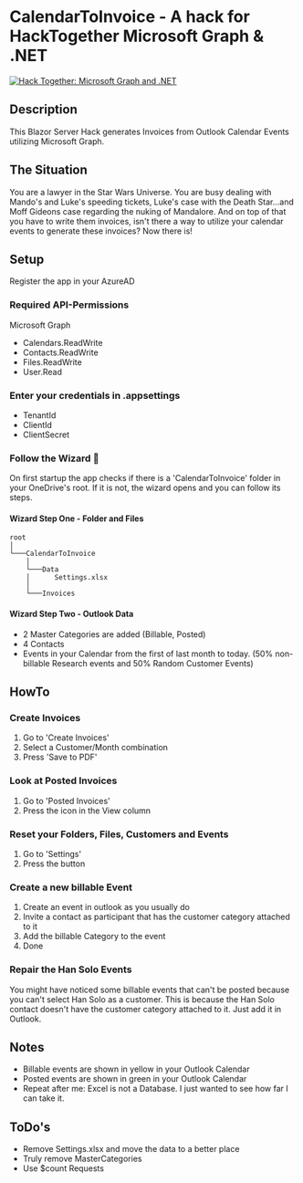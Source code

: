 ﻿# CalendarToInvoice - A hack for HackTogether Microsoft Graph & .NET

[![Hack Together: Microsoft Graph and .NET](https://img.shields.io/badge/Microsoft%20-Hack--Together-orange?style=for-the-badge&logo=microsoft)](https://github.com/microsoft/hack-together)

## Description
This Blazor Server Hack generates Invoices from Outlook Calendar Events utilizing Microsoft Graph. 

## The Situation
You are a lawyer in the Star Wars Universe. You are busy dealing with Mando's and Luke's speeding tickets, Luke's case with the Death Star...and Moff Gideons case regarding the nuking of Mandalore. And on top of that you have to write them invoices, isn't there a way to utilize your calendar events to generate these invoices? Now there is!

## Setup

Register the app in your AzureAD

### Required API-Permissions

Microsoft Graph
- Calendars.ReadWrite
- Contacts.ReadWrite
- Files.ReadWrite
- User.Read

### Enter your credentials in .appsettings

- TenantId
- ClientId
- ClientSecret

### Follow the Wizard 🧙‍  

On first startup the app checks if there is a 'CalendarToInvoice' folder in your OneDrive's root. If it is not, the wizard opens and you can follow its steps. 

#### Wizard Step One - Folder and Files
```
root
│
└───CalendarToInvoice
    │
    └───Data
    │      Settings.xlsx
    │   
    └───Invoices           
```

#### Wizard Step Two - Outlook Data

- 2 Master Categories are added (Billable, Posted)
- 4 Contacts
- Events in your Calendar from the first of last month to today. (50% non-billable Research events and 50% Random Customer Events)

## HowTo

### Create Invoices

1. Go to 'Create Invoices'
2. Select a Customer/Month combination
3. Press 'Save to PDF'

### Look at Posted Invoices

1. Go to 'Posted Invoices'
2. Press the icon in the View column

### Reset your Folders, Files, Customers and Events

1. Go to 'Settings'
2. Press the button

### Create a new billable Event

1. Create an event in outlook as you usually do
2. Invite a contact as participant that has the customer category attached to it
3. Add the billable Category to the event
4. Done

### Repair the Han Solo Events

You might have noticed some billable events that can't be posted because you can't select Han Solo as a customer. This is because the Han Solo contact doesn't have the customer category attached to it. Just add it in Outlook.

## Notes

- Billable events are shown in yellow in your Outlook Calendar
- Posted events are shown in green in your Outlook Calendar
- Repeat after me: Excel is not a Database. I just wanted to see how far I can take it.

## ToDo's

- Remove Settings.xlsx and move the data to a better place
- Truly remove MasterCategories
- Use $count Requests
